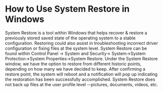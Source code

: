 # How to Use System Restore in Windows

System Restore is a tool within Windows that helps recover & restore a previously stored saved state of the operating system to a stable configuration. Restoring could also assist in troubleshooting incorrect driver configuration or fixing files at the system level. 
System Restore can be found within Control Panel → System and Security→ System→System Protection→System Properties→System Restore. Under the System Restore window, we have the option to restore from different historic points, depending on how many we have decided to keep. After confirming a restore point, the system will reboot and a notification will pop up indicating the restoration has been successfully accomplished. System Restore does not back up files at the user profile level --pictures, documents, videos, etc.
